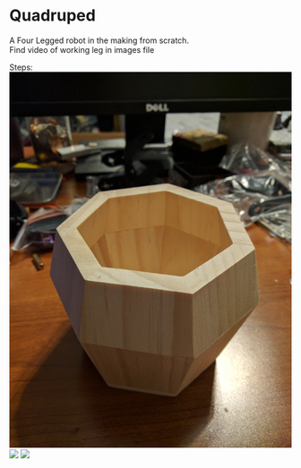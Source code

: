 # Quadruped

A Four Legged robot in the making from scratch.
<br>Find video of working leg in images file

Steps: 
<img style="height" src="images/one.jpg"/>
<img src="images/five.jpg"/>
<img src="images/six.jpg"/>


